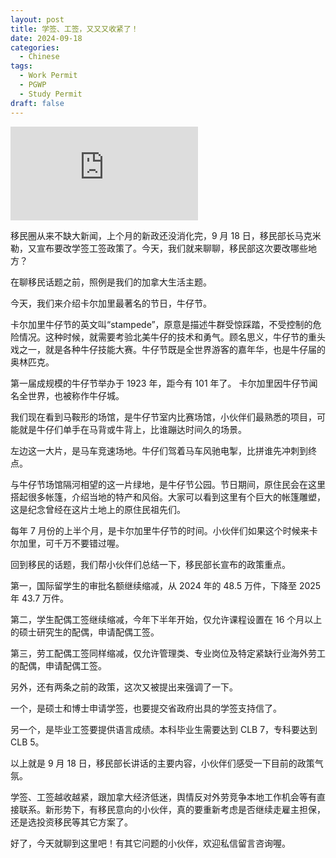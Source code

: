 ```yaml
---
layout: post
title: 学签、工签，又又又收紧了！
date: 2024-09-18
categories:
  - Chinese
tags:
  - Work Permit
  - PGWP
  - Study Permit
draft: false
---
```


<div class="videoWrapper">
<iframe src="https://www.youtube.com/embed/bZ6N0iN83DA" title="YouTube video player" frameborder="0" allow="accelerometer; autoplay; clipboard-write; encrypted-media; gyroscope; picture-in-picture" allowfullscreen></iframe>
</div>
<div style="display: flex; align-items: flex-start; justify-content: center; font-size: 14px; color: #777;"></div>

移民圈从来不缺大新闻，上个月的新政还没消化完，9 月 18 日，移民部长马克米勒，又宣布要改学签工签政策了。今天，我们就来聊聊，移民部这次要改哪些地方？

<!-- more -->

在聊移民话题之前，照例是我们的加拿大生活主题。

今天，我们来介绍卡尔加里最著名的节日，牛仔节。

卡尔加里牛仔节的英文叫“stampede”，原意是描述牛群受惊踩踏，不受控制的危险情况。这种时候，就需要考验北美牛仔的技术和勇气。顾名思义，牛仔节的重头戏之一，就是各种牛仔技能大赛。牛仔节既是全世界游客的嘉年华，也是牛仔届的奥林匹克。

第一届成规模的牛仔节举办于 1923 年，距今有 101 年了。 卡尔加里因牛仔节闻名全世界，也被称作牛仔城。

我们现在看到马鞍形的场馆，是牛仔节室内比赛场馆，小伙伴们最熟悉的项目，可能就是牛仔们单手在马背或牛背上，比谁蹦达时间久的场景。

左边这一大片，是马车竞速场地。牛仔们驾着马车风驰电掣，比拼谁先冲刺到终点。

与牛仔节场馆隔河相望的这一片绿地，是牛仔节公园。节日期间，原住民会在这里搭起很多帐篷，介绍当地的特产和风俗。大家可以看到这里有个巨大的帐篷雕塑，这是纪念曾经在这片土地上的原住民祖先们。

每年 7 月份的上半个月，是卡尔加里牛仔节的时间。小伙伴们如果这个时候来卡尔加里，可千万不要错过喔。

回到移民的话题，我们帮小伙伴们总结一下，移民部长宣布的政策重点。

第一，国际留学生的审批名额继续缩减，从 2024 年的 48.5 万件，下降至 2025 年 43.7 万件。

第二，学生配偶工签继续缩减，今年下半年开始，仅允许课程设置在 16 个月以上的硕士研究生的配偶，申请配偶工签。

第三，劳工配偶工签同样缩减，仅允许管理类、专业岗位及特定紧缺行业海外劳工的配偶，申请配偶工签。

另外，还有两条之前的政策，这次又被提出来强调了一下。

一个，是硕士和博士申请学签，也要提交省政府出具的学签支持信了。

另一个，是毕业工签要提供语言成绩。本科毕业生需要达到 CLB 7，专科要达到 CLB 5。

以上就是 9 月 18 日，移民部长讲话的主要内容，小伙伴们感受一下目前的政策气氛。

学签、工签越收越紧，跟加拿大经济低迷，舆情反对外劳竞争本地工作机会等有直接联系。新形势下，有移民意向的小伙伴，真的要重新考虑是否继续走雇主担保，还是选投资移民等其它方案了。

好了，今天就聊到这里吧！有其它问题的小伙伴，欢迎私信留言咨询喔。
